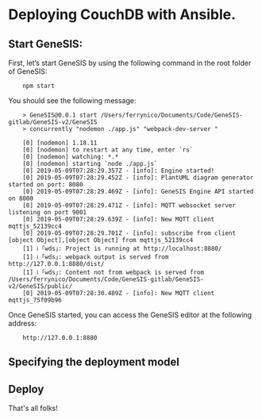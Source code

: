 # Deploying CouchDB with Ansible.



## Start GeneSIS:

First, let’s start GeneSIS by using the following command in the root folder of GeneSIS:

        npm start

You should see the following message:

        > GeneSIS@0.0.1 start /Users/ferrynico/Documents/Code/GeneSIS-gitlab/GeneSIS-v2/GeneSIS
        > concurrently "nodemon ./app.js" "webpack-dev-server "

        [0] [nodemon] 1.18.11
        [0] [nodemon] to restart at any time, enter `rs`
        [0] [nodemon] watching: *.*
        [0] [nodemon] starting `node ./app.js`
        [0] 2019-05-09T07:28:29.357Z - [info]: Engine started!
        [0] 2019-05-09T07:28:29.452Z - [info]: PlantUML diagram generator started on port: 8080
        [0] 2019-05-09T07:28:29.469Z - [info]: GeneSIS Engine API started on 8000
        [0] 2019-05-09T07:28:29.471Z - [info]: MQTT websocket server listening on port 9001
        [0] 2019-05-09T07:28:29.639Z - [info]: New MQTT client mqttjs_52139cc4
        [0] 2019-05-09T07:28:29.701Z - [info]: subscribe from client [object Object],[object Object] from mqttjs_52139cc4
        [1] ℹ ｢wds｣: Project is running at http://localhost:8880/
        [1] ℹ ｢wds｣: webpack output is served from http://127.0.0.1:8880/dist/
        [1] ℹ ｢wds｣: Content not from webpack is served from /Users/ferrynico/Documents/Code/GeneSIS-gitlab/GeneSIS-v2/GeneSIS/public/
        [0] 2019-05-09T07:28:30.489Z - [info]: New MQTT client mqttjs_75f09b96

Once GeneSIS started, you can access the GeneSIS editor at the following address:

        http://127.0.0.1:8880

## Specifying the deployment model

## Deploy



That's all folks!
